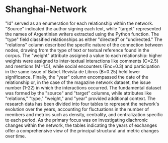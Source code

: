 # Shanghai-Network

"Id" served as an enumeration for each relationship within the network. "Source" indicated the author signing each text, while "target" represented the names of Argentinian writers extracted using the Python function. The "type" field classified relationships as either "directed" or "undirected." The "relations" column described the specific nature of the connection between nodes, drawing from the type of text or textual reference found in the corpus.  The "weight" attribute assigned a value to each relationship: higher weights were assigned to inter-textual interactions like comments (C=2.5) and mentions (M=1.5), while social encounters (Enc=0.3) and participation in the same issue of Babel. Revista de Libros (B=0.25) held lower significance. Finally, the "year" column encompassed the date of the relationship or, in the case of the magazine network dataset, the issue number (1-22) in which the interactions occurred.
The fundamental dataset was formed by the "source" and "target" columns, while attributes like "relations," "type," "weight," and "year" provided additional context. The research data has been divided into four tables to represent the network's evolution over the years, accounting for fluctuations in the number of members and metrics such as density, centrality, and centralization specific to each period. As the primary focus was on investigating diachronic changes within the network, the tables indicating the years of exchanges offer a comprehensive view of the principal structural and metric changes over time.
